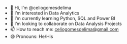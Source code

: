 - 👋 Hi, I’m @celiogomesdelima
- 👀 I’m interested in Data Analytics
- 🌱 I’m currently learning Python, SQL and Power BI
- 💞️ I’m looking to collaborate on Data Analysis Projects
- 📫 How to reach me: celiogomesdelima@gmail.com
- 😄 Pronouns: He/His

<!---
celiogomesdelima/celiogomesdelima is a ✨ special ✨ repository because its `README.md` (this file) appears on your GitHub profile.
You can click the Preview link to take a look at your changes.
--->
